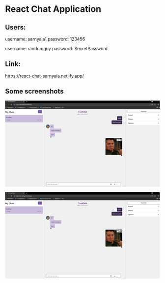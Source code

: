 ﻿# React Chat Application

## Users:
username: sarnyaia1
password: 123456

username: randomguy
password: SecretPassword


## Link:

https://react-chat-sarnyaia.netlify.app/

## Some screenshots

![This is an img](screenshot.PNG)

![This is an img](screenshot.PNG)
